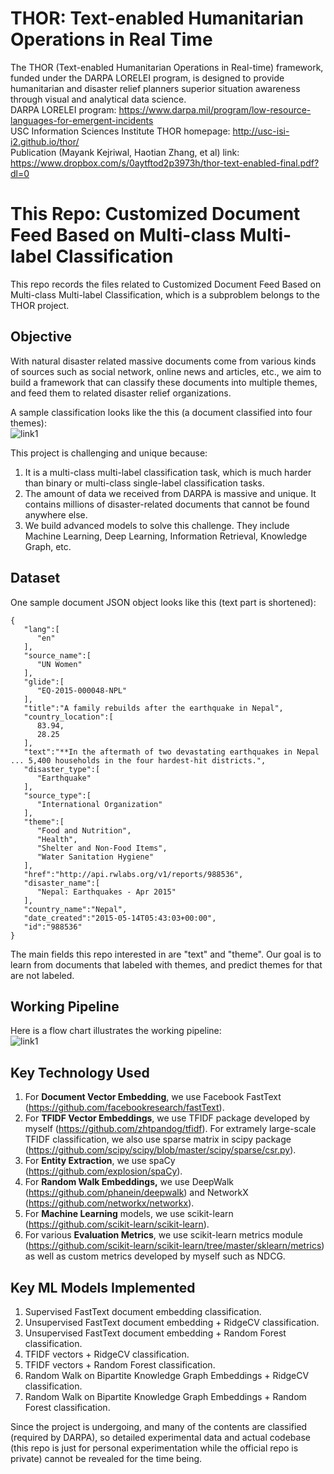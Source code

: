 # THOR: Text-enabled Humanitarian Operations in Real Time #
The THOR (Text-enabled Humanitarian Operations in Real-time) framework, funded under the DARPA LORELEI program, is designed to provide humanitarian and disaster relief planners superior situation awareness through visual and analytical data science.  
DARPA LORELEI program: https://www.darpa.mil/program/low-resource-languages-for-emergent-incidents  
USC Information Sciences Institute THOR homepage: http://usc-isi-i2.github.io/thor/  
Publication (Mayank Kejriwal, Haotian Zhang, et al) link: https://www.dropbox.com/s/0aytftod2p3973h/thor-text-enabled-final.pdf?dl=0  

# This Repo: Customized Document Feed Based on Multi-class Multi-label Classification #
This repo records the files related to Customized Document Feed Based on Multi-class Multi-label Classification, which is a subproblem belongs to the THOR project.  

## Objective ##
With natural disaster related massive documents come from various kinds of sources such as social network, online news and articles, etc., we aim to build a framework that can classify these documents into multiple themes, and feed them to related disaster relief organizations.  

A sample classification looks like the this (a document classified into four themes):  
![link1](https://s3-us-west-2.amazonaws.com/zhttestbucket/sample_doc_n_classification.png)  
  
This project is challenging and unique because:  
1. It is a multi-class multi-label classification task, which is much harder than binary or multi-class single-label classification tasks.  
2. The amount of data we received from DARPA is massive and unique. It contains millions of disaster-related documents that cannot be found anywhere else.  
3. We build advanced models to solve this challenge. They include Machine Learning, Deep Learning, Information Retrieval, Knowledge Graph, etc.   

## Dataset ##
One sample document JSON object looks like this (text part is shortened):  
```
{  
   "lang":[  
      "en"
   ],
   "source_name":[  
      "UN Women"
   ],
   "glide":[  
      "EQ-2015-000048-NPL"
   ],
   "title":"A family rebuilds after the earthquake in Nepal",
   "country_location":[  
      83.94,
      28.25
   ],
   "text":"**In the aftermath of two devastating earthquakes in Nepal ... 5,400 households in the four hardest-hit districts.",
   "disaster_type":[  
      "Earthquake"
   ],
   "source_type":[  
      "International Organization"
   ],
   "theme":[  
      "Food and Nutrition",
      "Health",
      "Shelter and Non-Food Items",
      "Water Sanitation Hygiene"
   ],
   "href":"http://api.rwlabs.org/v1/reports/988536",
   "disaster_name":[  
      "Nepal: Earthquakes - Apr 2015"
   ],
   "country_name":"Nepal",
   "date_created":"2015-05-14T05:43:03+00:00",
   "id":"988536"
}
```
The main fields this repo interested in are "text" and "theme". Our goal is to learn from documents that labeled with themes, and predict themes for that are not labeled.  

## Working Pipeline ##
Here is a flow chart illustrates the working pipeline:  
![link1](https://s3-us-west-2.amazonaws.com/zhttestbucket/thor_flow.png)  

## Key Technology Used ##
1. For __Document Vector Embedding__, we use Facebook FastText (https://github.com/facebookresearch/fastText).  
2. For __TFIDF Vector Embeddings__, we use TFIDF package developed by myself (https://github.com/zhtpandog/tfidf). For extramely large-scale TFIDF classification, we also use sparse matrix in scipy package (https://github.com/scipy/scipy/blob/master/scipy/sparse/csr.py).  
3. For __Entity Extraction__, we use spaCy (https://github.com/explosion/spaCy).  
4. For __Random Walk Embeddings,__ we use DeepWalk (https://github.com/phanein/deepwalk) and NetworkX (https://github.com/networkx/networkx).  
5. For __Machine Learning__ models, we use scikit-learn (https://github.com/scikit-learn/scikit-learn).  
6. For various __Evaluation Metrics__, we use scikit-learn metrics module (https://github.com/scikit-learn/scikit-learn/tree/master/sklearn/metrics) as well as custom metrics developed by myself such as NDCG.  

## Key ML Models Implemented ##
1. Supervised FastText document embedding classification.  
2. Unsupervised FastText document embedding + RidgeCV classification.  
3. Unsupervised FastText document embedding + Random Forest classification.  
4. TFIDF vectors + RidgeCV classification.  
5. TFIDF vectors + Random Forest classification.  
6. Random Walk on Bipartite Knowledge Graph Embeddings + RidgeCV classification.  
7. Random Walk on Bipartite Knowledge Graph Embeddings + Random Forest classification.  
  
Since the project is undergoing, and many of the contents are classified (required by DARPA), so detailed experimental data and actual codebase (this repo is just for personal experimentation while the official repo is private) cannot be revealed for the time being.  
















